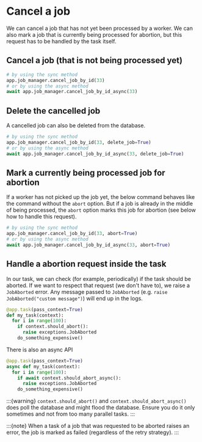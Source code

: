 # Cancel a job

We can cancel a job that has not yet been processed by a worker. We can also
mark a job that is currently being processed for abortion, but this request
has to be handled by the task itself.

## Cancel a job (that is not being processed yet)

```python
# by using the sync method
app.job_manager.cancel_job_by_id(33)
# or by using the async method
await app.job_manager.cancel_job_by_id_async(33)
```

## Delete the cancelled job

A cancelled job can also be deleted from the database.

```python
# by using the sync method
app.job_manager.cancel_job_by_id(33, delete_job=True)
# or by using the async method
await app.job_manager.cancel_job_by_id_async(33, delete_job=True)
```

## Mark a currently being processed job for abortion

If a worker has not picked up the job yet, the below command behaves like the
command without the `abort` option. But if a job is already in the middle of
being processed, the `abort` option marks this job for abortion (see below
how to handle this request).

```python
# by using the sync method
app.job_manager.cancel_job_by_id(33, abort=True)
# or by using the async method
await app.job_manager.cancel_job_by_id_async(33, abort=True)
```

## Handle a abortion request inside the task

In our task, we can check (for example, periodically) if the task should be
aborted. If we want to respect that request (we don't have to), we raise a
`JobAborted` error. Any message passed to `JobAborted` (e.g.
`raise JobAborted("custom message")`) will end up in the logs.

```python
@app.task(pass_context=True)
def my_task(context):
  for i in range(100):
    if context.should_abort():
      raise exceptions.JobAborted
    do_something_expensive()
```

There is also an async API

```python
@app.task(pass_context=True)
async def my_task(context):
  for i in range(100):
    if await context.should_abort_async():
      raise exceptions.JobAborted
    do_something_expensive()
```

:::{warning}
`context.should_abort()` and `context.should_abort_async()` does poll the
database and might flood the database. Ensure you do it only sometimes and
not from too many parallel tasks.
:::

:::{note}
When a task of a job that was requested to be aborted raises an error, the job
is marked as failed (regardless of the retry strategy).
:::
